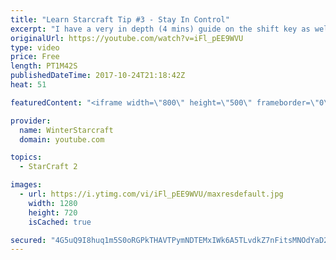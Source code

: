 ```yaml
---
title: "Learn Starcraft Tip #3 - Stay In Control"
excerpt: "I have a very in depth (4 mins) guide on the shift key as well here https://www.youtube.com/watch?v=7x9pHr544oY"
originalUrl: https://youtube.com/watch?v=iFl_pEE9WVU
type: video
price: Free
length: PT1M42S
publishedDateTime: 2017-10-24T21:18:42Z
heat: 51

featuredContent: "<iframe width=\"800\" height=\"500\" frameborder=\"0\" src=\"https://www.youtube.com/embed/iFl_pEE9WVU\" allow=\"accelerometer; autoplay; encrypted-media; gyroscope; picture-in-picture\" allowfullscreen></iframe>"

provider:
  name: WinterStarcraft
  domain: youtube.com

topics:
  - StarCraft 2

images:
  - url: https://i.ytimg.com/vi/iFl_pEE9WVU/maxresdefault.jpg
    width: 1280
    height: 720
    isCached: true

secured: "4G5uQ9I8huq1m5S0oRGPkTHAVTPymNDTEMxIWk6A5TLvdkZ7nFitsMNOdYaD2Jg4PhF2jwCnlZqtZ+iC0gF3xhH0CS10N1ejNdEICVnQvKYEcemGy1qrKVogxXqNidbnfDwjGKNWnZBWMBJQitxcaQuUkG1++YyBGa3YwvJ5kkqSxdqBpuQ9uAkH98WUCQAEMwJZN/0mY5OrKYZDfWA771BXAm5+ckdyIMkvvtAKz+dpSfZhFDZHETy41PgI9m5s0hYWJLbSDTv+O4Z0ZNSLqQf05XO+7mievPbgKJ74Ktq07F7TTyMN4zBWb9qVvThoZ5EMNPdY2nvyEwdxtYhnHEj/0gVmvz1AkH16qPLMm7tKvxoETnoiV1mH6L9PFXPXRp+1pCT0bVhdlYd1rLfelvg8oq3/IEu0gcyZqbMTviA=;9G5IAHYQ1kL5H4O7ZwrKbA=="
---
```


